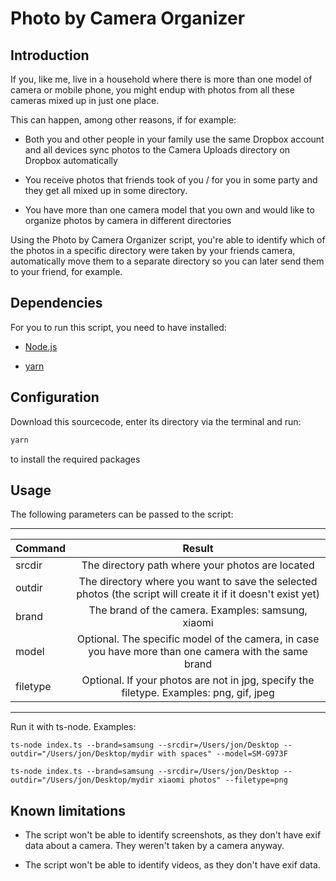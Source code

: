 # Photo by Camera Organizer

## Introduction

If you, like me, live in a household where there is more than one model of camera or mobile phone, you might endup with photos from all these cameras mixed up in just one place.

This can happen, among other reasons, if for example:

- Both you and other people in your family use the same Dropbox account and all devices sync photos to the Camera Uploads directory on Dropbox automatically

- You receive photos that friends took of you / for you in some party and they get all mixed up in some directory.

- You have more than one camera model that you own and would like to organize photos by camera in different directories

Using the Photo by Camera Organizer script, you're able to identify which of the photos in a specific directory were taken by your friends camera, automatically move them to a separate directory so you can later send them to your friend, for example.

## Dependencies

For you to run this script, you need to have installed:

- [Node.js](https://nodejs.org/en/)

- [yarn](https://yarnpkg.com/)

## Configuration

Download this sourcecode, enter its directory via the terminal and run:

```bash
yarn
```

to install the required packages

## Usage

The following parameters can be passed to the script:

___________________

| Command        | Result |
| ------------- |:-------------:|
| srcdir    | The directory path where your photos are located |
| outdir  | The directory where you want to save the selected photos (the script will create it if it doesn't exist yet) |
| brand | The brand of the camera. Examples: samsung, xiaomi     |
| model | Optional. The specific model of the camera, in case you have more than one camera with the same brand |
| filetype | Optional. If your photos are not in jpg, specify the filetype. Examples: png, gif, jpeg |
___________________

Run it with ts-node. Examples:

```
ts-node index.ts --brand=samsung --srcdir=/Users/jon/Desktop --outdir="/Users/jon/Desktop/mydir with spaces" --model=SM-G973F
```

```
ts-node index.ts --brand=samsung --srcdir=/Users/jon/Desktop --outdir="/Users/jon/Desktop/mydir xiaomi photos" --filetype=png
```

## Known limitations

- The script won't be able to identify screenshots, as they don't have exif data about a camera. They weren't taken by a camera anyway.

- The script won't be able to identify videos, as they don't have exif data.
